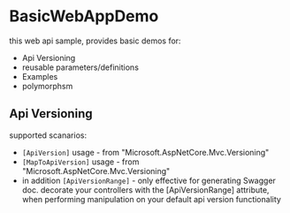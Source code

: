 ﻿BasicWebAppDemo
======================
this web api sample, provides basic demos for:
 -  Api Versioning
 -  reusable parameters/definitions
 -  Examples
 -  polymorphsm


## Api Versioning
supported scanarios: 
 - `[ApiVersion]` usage - from "Microsoft.AspNetCore.Mvc.Versioning"
 - `[MapToApiVersion]` usage - from "Microsoft.AspNetCore.Mvc.Versioning"
 - in addition `[ApiVersionRange]` - only effective for generating Swagger doc. decorate your controllers with the [ApiVersionRange] attribute, when performing manipulation on your default api version functionality



